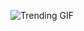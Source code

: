 
<!-- GIF_SECTION -->
![Trending GIF](https://media4.giphy.com/media/v1.Y2lkPThiYjIxNzcycmt3b2d5dXcxZW9vMXpxdGVwdnR5YWR0YnRqamJ1ZHY3Y21yeGlvdiZlcD12MV9naWZzX3NlYXJjaCZjdD1n/L1R1tvI9svkIWwpVYr/giphy.gif)
<!-- END_GIF_SECTION -->

